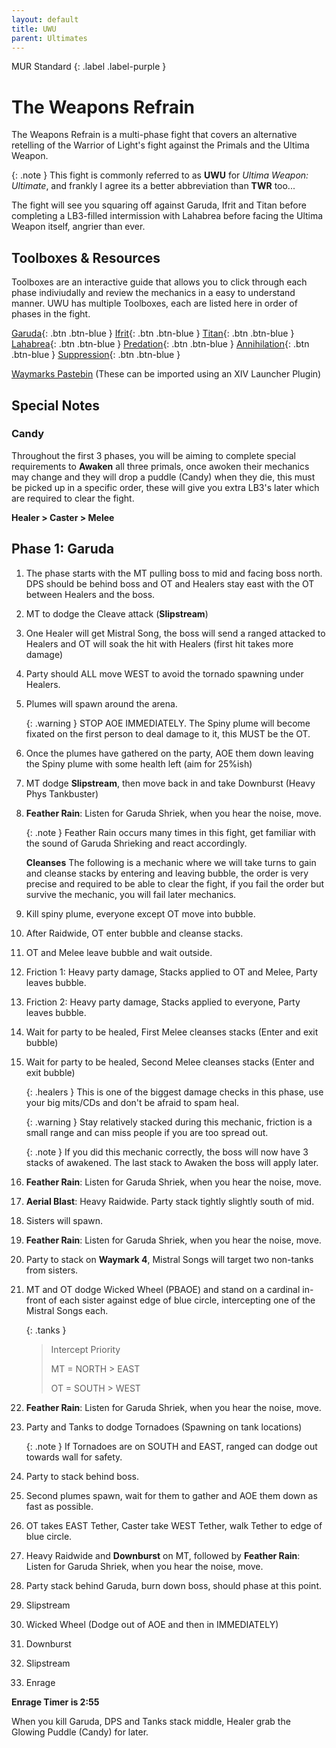 ```yaml
---
layout: default
title: UWU
parent: Ultimates
---
```


MUR Standard 
{: .label .label-purple }

# The Weapons Refrain

The Weapons Refrain is a multi-phase fight that covers an alternative retelling of the Warrior of Light's fight against the Primals and the Ultima Weapon.

{: .note }
This fight is commonly referred to as **UWU** for *Ultima Weapon: Ultimate*, and frankly I agree its a better abbreviation than **TWR** too...

The fight will see you squaring off against Garuda, Ifrit and Titan before completing a LB3-filled intermission with Lahabrea before facing the Ultima Weapon itself, angrier than ever.

## Toolboxes & Resources

Toolboxes are an interactive guide that allows you to click through each phase indiviudally and review the mechanics in a easy to understand manner.
UWU has multiple Toolboxes, each are listed here in order of phases in the fight.

[Garuda](https://ff14.toolboxgaming.space/?id=882261013862561&preview=1){: .btn .btn-blue }
[Ifrit](https://ff14.toolboxgaming.space/?id=562530446784261&preview=1){: .btn .btn-blue }
[Titan](https://ff14.toolboxgaming.space/?id=982261963862561&preview=1){: .btn .btn-blue }
[Lahabrea](https://ff14.toolboxgaming.space/?id=430631425646261&preview=1){: .btn .btn-blue }
[Predation](https://ff14.toolboxgaming.space/?id=530635345646261&preview=1){: .btn .btn-blue }
[Annihilation](https://ff14.toolboxgaming.space/?id=930637786646261&preview=1){: .btn .btn-blue }
[Suppression](https://ff14.toolboxgaming.space/?id=192261294862561&preview=1){: .btn .btn-blue }

[Waymarks Pastebin](https://pastebin.com/KvHDCE6e) (These can be imported using an XIV Launcher Plugin)

## Special Notes

### Candy
Throughout the first 3 phases, you will be aiming to complete special requirements to **Awaken** all three primals, once awoken their mechanics may change and they will drop a puddle (Candy) when they die, this must be picked up in a specific order, these will give you extra LB3's later which are required to clear the fight.

**Healer > Caster > Melee**

## Phase 1: Garuda

1. The phase starts with the MT pulling boss to mid and facing boss north. DPS should be behind boss and OT and Healers stay east with the OT between Healers and the boss. 
    
1. MT to dodge the Cleave attack (**Slipstream**)
    
1. One Healer will get Mistral Song, the boss will send a ranged attacked to Healers and OT will soak the hit with Healers (first hit takes more damage)
    
1. Party should ALL move WEST to avoid the tornado spawning under Healers.
    
1. Plumes will spawn around the arena.
    
    {: .warning }
    STOP AOE IMMEDIATELY. The Spiny plume will become fixated on the first person to deal damage to it, this MUST be the OT.
    
1. Once the plumes have gathered on the party, AOE them down leaving the Spiny plume with some health left (aim for 25%ish)
1. MT dodge **Slipstream**, then move back in and take Downburst (Heavy Phys Tankbuster)
1. **Feather Rain**: Listen for Garuda Shriek, when you hear the noise, move.
    
    {: .note }
    Feather Rain occurs many times in this fight, get familiar with the sound of Garuda Shrieking and react accordingly.
    
    **Cleanses**
    The following is a mechanic where we will take turns to gain and cleanse stacks by entering and leaving bubble, the order is very precise and required to be able to clear the fight, if you fail the order but survive the mechanic, you will fail later mechanics.
    
1. Kill spiny plume, everyone except OT move into bubble.
1. After Raidwide, OT enter bubble and cleanse stacks.
1. OT and Melee leave bubble and wait outside.
1. Friction 1: Heavy party damage, Stacks applied to OT and Melee, Party leaves bubble.
1. Friction 2: Heavy party damage, Stacks applied to everyone, Party leaves bubble.
1. Wait for party to be healed, First Melee cleanses stacks (Enter and exit bubble)
1. Wait for party to be healed, Second Melee cleanses stacks (Enter and exit bubble)
    
    {: .healers }
    This is one of the biggest damage checks in this phase, use your big mits/CDs and don't be afraid to spam heal.
    
    {: .warning }
    Stay relatively stacked during this mechanic, friction is a small range and can miss people if you are too spread out.
    
    {: .note }
    If you did this mechanic correctly, the boss will now have 3 stacks of awakened. The last stack to Awaken the boss will apply later.
    
1. **Feather Rain**: Listen for Garuda Shriek, when you hear the noise, move.
    
1. **Aerial Blast**: Heavy Raidwide. Party stack tightly slightly south of mid.
    
1. Sisters will spawn.
    
1. **Feather Rain**: Listen for Garuda Shriek, when you hear the noise, move.
    
1. Party to stack on **Waymark 4**, Mistral Songs will target two non-tanks from sisters.
    
1. MT and OT dodge Wicked Wheel (PBAOE) and stand on a cardinal in-front of each sister against edge of blue circle, intercepting one of the Mistral Songs each.
    
    {: .tanks }
    > Intercept Priority
    > 
    > MT = NORTH > EAST
    >
    > OT = SOUTH > WEST
    
1. **Feather Rain**: Listen for Garuda Shriek, when you hear the noise, move.
    
1. Party and Tanks to dodge Tornadoes (Spawning on tank locations)
    
    {: .note }
    If Tornadoes are on SOUTH and EAST, ranged can dodge out towards wall for safety.
    
1. Party to stack behind boss.
    
1. Second plumes spawn, wait for them to gather and AOE them down as fast as possible.
    
1. OT takes EAST Tether, Caster take WEST Tether, walk Tether to edge of blue circle.
    
1. Heavy Raidwide and **Downburst** on MT, followed by **Feather Rain**: Listen for Garuda Shriek, when you hear the noise, move.
    
1. Party stack behind Garuda, burn down boss, should phase at this point.
    
1. Slipstream
1. Wicked Wheel (Dodge out of AOE and then in IMMEDIATELY)
1. Downburst
1. Slipstream
1. Enrage

**Enrage Timer is 2:55**

When you kill Garuda, DPS and Tanks stack middle, Healer grab the Glowing Puddle (Candy) for later.